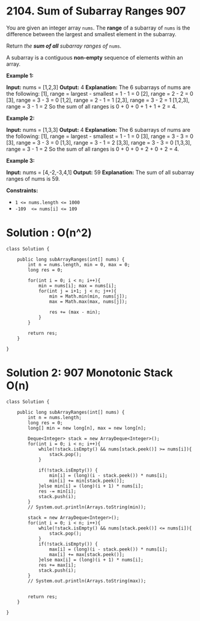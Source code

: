 # 2104. Sum of Subarray Ranges 907
You are given an integer array  `nums`. The  **range**  of a subarray of  `nums`  is the difference between the largest and smallest element in the subarray.

Return  _the  **sum of all**  subarray ranges of_ `nums`_._

A subarray is a contiguous  **non-empty**  sequence of elements within an array.

**Example 1:**

**Input:** nums = [1,2,3]
**Output:** 4
**Explanation:** The 6 subarrays of nums are the following:
[1], range = largest - smallest = 1 - 1 = 0 
[2], range = 2 - 2 = 0
[3], range = 3 - 3 = 0
[1,2], range = 2 - 1 = 1
[2,3], range = 3 - 2 = 1
[1,2,3], range = 3 - 1 = 2
So the sum of all ranges is 0 + 0 + 0 + 1 + 1 + 2 = 4.

**Example 2:**

**Input:** nums = [1,3,3]
**Output:** 4
**Explanation:** The 6 subarrays of nums are the following:
[1], range = largest - smallest = 1 - 1 = 0
[3], range = 3 - 3 = 0
[3], range = 3 - 3 = 0
[1,3], range = 3 - 1 = 2
[3,3], range = 3 - 3 = 0
[1,3,3], range = 3 - 1 = 2
So the sum of all ranges is 0 + 0 + 0 + 2 + 0 + 2 = 4.

**Example 3:**

**Input:** nums = [4,-2,-3,4,1]
**Output:** 59
**Explanation:** The sum of all subarray ranges of nums is 59.

**Constraints:**

-   `1 <= nums.length <= 1000`
-   `-109  <= nums[i] <= 109`


# Solution : O(n^2)
```
class Solution {
    
    public long subArrayRanges(int[] nums) {
        int n = nums.length, min = 0, max = 0;
        long res = 0;
        
        for(int i = 0; i < n; i++){
            min = nums[i]; max = nums[i];
            for(int j = i+1; j < n; j++){
                min = Math.min(min, nums[j]);
                max = Math.max(max, nums[j]);
                
                res += (max - min);
            }
        }
        
        return res;
    }
    
}
```

# Solution 2: 907 Monotonic Stack O(n)
```
class Solution {
    
    public long subArrayRanges(int[] nums) {
        int n = nums.length;
        long res = 0;
        long[] min = new long[n], max = new long[n];
        
        Deque<Integer> stack = new ArrayDeque<Integer>();
        for(int i = 0; i < n; i++){
            while(!stack.isEmpty() && nums[stack.peek()] >= nums[i]){
                stack.pop();
            }
            
            if(!stack.isEmpty()) {
                min[i] = (long)(i - stack.peek()) * nums[i];
                min[i] += min[stack.peek()];
            }else min[i] = (long)(i + 1) * nums[i];
            res -= min[i];
            stack.push(i);
        }
        // System.out.println(Arrays.toString(min));
        
        stack = new ArrayDeque<Integer>();
        for(int i = 0; i < n; i++){
            while(!stack.isEmpty() && nums[stack.peek()] <= nums[i]){
                stack.pop();
            }
            if(!stack.isEmpty()) {
                max[i] = (long)(i - stack.peek()) * nums[i];
                max[i] += max[stack.peek()];
            }else max[i] = (long)(i + 1) * nums[i];
            res += max[i];
            stack.push(i);
        }
        // System.out.println(Arrays.toString(max));
        
        
        return res;
    }
    
}
```